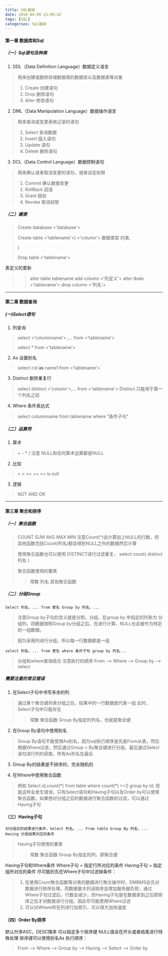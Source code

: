 ```yaml
---
title: SQL基础
date: 2018-04-09 23:09:42
tags: [SQL]
categories: Sql基础
---
```

#### 第一章 数据库和Sql
##### （一）Sql语句及种类
1. DDL（Data Definition Language）数据定义语言
> 用来创建或删除存储数据用的数据库以及数据表等对象
> 1. Create 创建语句
>2. Drop 删除语句
>3. Alter 修改语句

2. DML（Data Manipulation Language）数据操作语言
> 用来查询或变更表格记录的语句
> 1. Select 查询数据
> 2. Insert 插入语句
> 3. Update 语句
> 4. Delete 删除语句

3. DCL（Data Control Language）数据控制语句
> 用来确认或者取消变更的语句，或者设定权限
> 1. Commit 确认数据变更
> 2. RollBack 回滚
> 3. Grant 赋权
> 4. Revoke 取消权限

##### （二）建表
> Create database <'database'>

> Create table <'tablename'>(
><'column'> 数据类型 约束,
>
>)

> Drop table <'tablename'>

表定义的更新
> 
>> alter table tablename add column <'列定义'>
>> alter tbale <'tablename'> drop column <'列名'>
>> 


----------


#### 第二章 数据查询
##### (一)Select语句

1. 列查询
> select <'columnname'> ,... from <'tablename'>
>
> select * from <'tablename'>
>
2. As 设置别名
> select col **as** name1 from <'tablename'>
>
3. Distinct 删除重复行
> select distinct <'column'>,... from <'tablename'>
> Distinct 只能用于第一个列名之前
4. Where 条件表达式
> select columnname from tablename where "条件子句"

##### （二）运算符
1. 算术
> \+  \-  *  / 
> 注意 NULL和任何算术运算都是NULL

2. 比较
> \>  <  >=  <=  <>  is null
>

3. 逻辑
> NOT  AND OR

--------

#### 第三章 聚合和排序
##### （一）聚合函数
> COUNT
> SUM
> AVG
> MAX
> MIN 
> 注意Count(*)会计算加上NULL的行数，但其他函数包括Count(列名)都会得到NULL之外的数据然后计算

> 使用聚合函数也可以使用 DISTINCT进行过滤重复， select count( distinct 列名 )

> 聚合函数使用的要素
>> 常数
>> 列名
>> 其他聚合函数

##### （二）分组Group
    Select 列名，... from 表名 Group by 列名，...
> 注意Group by子句的含义就是分割，分组，在group by 中指定的列称为 分组列，将数据按照Group by分组之后，在进行计算，NULL也会被作为特定的一组数据。
>
> 因为采用列进行分组，所以每一行数据都是一组

    select 列名，... from 表名 where 条件子句 group by 列名...
> 分组和where查询结合
> 注意执行的顺序    From --> Where --> Group by --> select

##### 需要注意的常见错误

1. 在Select子句中书写多余的列
> 通过某个聚合键将表分组之后，结果中的一行数据就代表一组
> 此时，Select子句中只能存在
>> 常数
>> 聚合函数
>> Group By指定的列名，也就是聚合键

2. 在Group By语句中使用别名
> Group By语句不能使用As别名，因为sql执行顺序是先是From从表，然后根据Where过滤，然后通过Group > By聚合键进行分组，最后通过Select语句进行列的获取，所有As列名在最后

3. Group By的结果是不排序的，完全随机的

4. 在Where中使用聚合函数
> 例如 Select id,count(\*) from table where count(*) >=2 group by id;
> 但是这样会发生错误，只有Select语句和Having子句以及Order by可以使用聚合函数，如果想对分组之后的数据进行聚合函数的过滤，可以通过Having子句

#### （三）Having子句
    对分组后的结果进行条件，Select 列名，... From table Group By 列名，... Having 分组结果对应的条件
> Having子句使用的要素
>> 常数
>> 聚合函数
>> Group By指定的列，即聚合键

Having子句和Where条件
Where子句 = 指定行所对应的条件
Having子句 = 指定组所对应的条件
尽可能的先在Where子句中过滤掉条件：
> 1. 在使用Count聚合函数等对表的数据进行聚合操作时，DMBMS会先对数据进行排序处理，而数据量大的话排序会增加服务器负担，通过Where子句过滤后，行数会减少，但Having子句是在数据拿到之后即排序之后才对数据进行分组，因此尽可能使用Where过滤
> 2. 可以对Where所在列进行加索引，可以很大加快速度

#### （四）Order By排序
默认升序ASC，DESC降序
可以指定多个排序键
NULL值会在开头或者结尾进行特殊处理
排序键可以使用别名As
执行顺序：
> From --> Where --> Group by --> Having --> Select --> Order by








